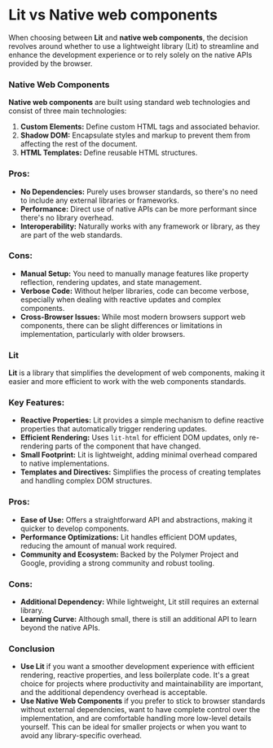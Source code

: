 # Lit vs Native web components

When choosing between **Lit** and **native web components**, the decision revolves around whether to use a lightweight library (Lit) to streamline and enhance the development experience or to rely solely on the native APIs provided by the browser.

### Native Web Components

**Native web components** are built using standard web technologies and consist of three main technologies:

1. **Custom Elements:** Define custom HTML tags and associated behavior.
2. **Shadow DOM:** Encapsulate styles and markup to prevent them from affecting the rest of the document.
3. **HTML Templates:** Define reusable HTML structures.

### Pros:

- **No Dependencies:** Purely uses browser standards, so there's no need to include any external libraries or frameworks.
- **Performance:** Direct use of native APIs can be more performant since there's no library overhead.
- **Interoperability:** Naturally works with any framework or library, as they are part of the web standards.

### Cons:

- **Manual Setup:** You need to manually manage features like property reflection, rendering updates, and state management.
- **Verbose Code:** Without helper libraries, code can become verbose, especially when dealing with reactive updates and complex components.
- **Cross-Browser Issues:** While most modern browsers support web components, there can be slight differences or limitations in implementation, particularly with older browsers.

### Lit

**Lit** is a library that simplifies the development of web components, making it easier and more efficient to work with the web components standards.

### Key Features:

- **Reactive Properties:** Lit provides a simple mechanism to define reactive properties that automatically trigger rendering updates.
- **Efficient Rendering:** Uses `lit-html` for efficient DOM updates, only re-rendering parts of the component that have changed.
- **Small Footprint:** Lit is lightweight, adding minimal overhead compared to native implementations.
- **Templates and Directives:** Simplifies the process of creating templates and handling complex DOM structures.

### Pros:

- **Ease of Use:** Offers a straightforward API and abstractions, making it quicker to develop components.
- **Performance Optimizations:** Lit handles efficient DOM updates, reducing the amount of manual work required.
- **Community and Ecosystem:** Backed by the Polymer Project and Google, providing a strong community and robust tooling.

### Cons:

- **Additional Dependency:** While lightweight, Lit still requires an external library.
- **Learning Curve:** Although small, there is still an additional API to learn beyond the native APIs.

### Conclusion

- **Use Lit** if you want a smoother development experience with efficient rendering, reactive properties, and less boilerplate code. It's a great choice for projects where productivity and maintainability are important, and the additional dependency overhead is acceptable.
- **Use Native Web Components** if you prefer to stick to browser standards without external dependencies, want to have complete control over the implementation, and are comfortable handling more low-level details yourself. This can be ideal for smaller projects or when you want to avoid any library-specific overhead.